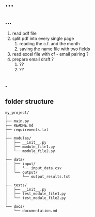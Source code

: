 # ...

## ...
1. read pdf file
2. split pdf into every single page
    1. reading the c.f. and the month
    2. saving the name file with two fields
3. read excel file with cf - email pairing ?
4. prepare email draft ?
    1. ??
    2. ??


## .

## folder structure
```
my_project/
│
├── main.py
├── README.md
├── requirements.txt
│
├── modules/
│   ├── __init__.py
│   ├── module_file1.py
│   └── module_file2.py
│
├── data/
│   ├── input/
│   │   └── input_data.csv
│   └── output/
│       └── output_results.txt
│
├── tests/
│   ├── __init__.py
│   ├── test_module_file1.py
│   └── test_module_file2.py
│
└── docs/
    └── documentation.md
```
